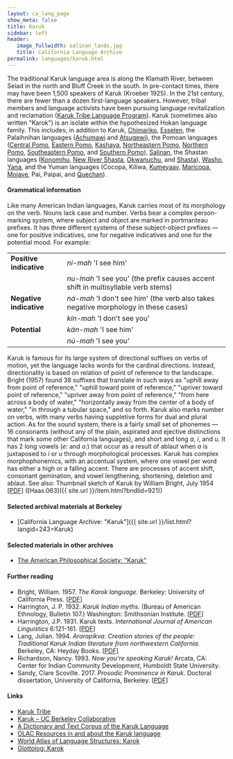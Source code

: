 ```yaml
---
layout: ca_lang_page
show_meta: false
title: Karuk
sidebar: left
header:
   image_fullwidth: salinan_lands.jpg
   title: California Language Archive
permalink: languages/karuk.html
---
```


The traditional Karuk language area is along the Klamath River, between Seiad in the north and Bluff Creek in the south. In pre-contact times, there may have been 1,500 speakers of Karuk (Kroeber 1925). In the 21st century, there are fewer than a dozen first-language speakers. However, tribal members and language activists have been pursuing language revitalization and reclamation ([Karuk Tribe Language Program](https://www.karuk.us/index.html/departments/language-program)). Karuk (sometimes also written "Karok") is an isolate within the hypothesized Hokan language family. This includes, in addition to Karuk, [Chimariko](chimariko.html), [Esselen](esselen.html), the Palaihnihan languages ([Achumawi](achumawi.html) and [Atsugewi](atsugewi.html)), the Pomoan languages ([Central Pomo](central-pomo.html), [Eastern Pomo](eastern-pomo.html), [Kashaya](kashaya.html), [Northeastern Pomo](northeastern-pomo.html), [Northern Pomo](northern-pomo.html), [Southeastern Pomo](southeastern-pomo.html), and [Southern Pomo](southern-pomo.html)), [Salinan](salinan.html), the Shastan languages ([Konomihu](konomihu.html), [New River Shasta](new-river-shasta.html), [Okwanuchu](okwanuchu.html), and [Shasta](shasta.html)), [Washo](washo.html), [Yana](yana.html), and the Yuman languages (Cocopa, Kiliwa, [Kumeyaay](kumeyaay.html), [Maricopa](maricopa.html), [Mojave](mojave.html), Pai, Paipai, and [Quechan](quechan.html)).

#### Grammatical information

Like many American Indian languages, Karuk carries most of its morphology on the verb. Nouns lack case and number. Verbs bear a complex person-marking system, where subject and object are marked in portmanteau prefixes. It has three different systems of these subject-object prefixes — one for positive indicatives, one for negative indicatives and one for the potential mood. For example:

<table class="example">
<tr>
<td><strong>Positive indicative</strong></td>
<td><em>ni-mah</em> 'I see him'</td>
</tr>
<tr>
<td></td>
<td><em>nu-́mah</em> 'I see you' (the prefix causes accent shift in multisyllable verb stems)</td>
</tr>
<tr>
<td><strong>Negative indicative</strong></td>
<td><em>ná-mah</em> 'I don't see him' (the verb also takes negative morphology in these cases)</td>
</tr>
<tr>
<td></td>
<td><em>kín-mah</em> 'I don't see you'</td>
</tr>
<tr>
<td><strong>Potential</strong></td>
<td><em>kán-mah</em> 'I see him'</td>
</tr>
<tr>
<td></td>
<td><em>nú-mah</em> 'I see you'</td>
</tr>
</table>

Karuk is famous for its large system of directional suffixes on verbs of motion, yet the language lacks words for the cardinal directions. Instead, directionality is based on relation of point of reference to the landscape. Bright (1957) found 38 suffixes that translate in such ways as "uphill away from point of reference," "uphill toward point of reference," "upriver toward point of reference," "upriver away from point of reference," "from here across a body of water," "horizontally away from the center of a body of water," "in through a tubular space," and so forth. Karuk also marks number on verbs, with many verbs having suppletive forms for dual and plural action. As for the sound system, there is a fairly small set of phonemes — 16 consonants (without any of the plain, aspirated and ejective distinctions that mark some other California languages), and short and long *a*, *i*, and *u*.  It has 2 long vowels (*e:* and *o:*) that occur as a result of ablaut when *a* is juxtaposed to *i* or *u* through morphological processes. Karuk has complex morphophonemics, with an accentual system, where one vowel per word has either a high or a falling accent. There are processes of accent shift, consonant gemination, and vowel lengthening, shortening, deletion and ablaut. See also: Thumbnail sketch of Karuk by William Bright, July 1954 [[PDF](https://berkeley.box.com/v/sketch-karuk)] ([Haas.063]({{ site.url }}/item.html?bndlid=921))

#### Selected archival materials at Berkeley

* [California Language Archive: "Karuk"]({{ site.url }}/list.html?langid=243=Karuk)

#### Selected materials in other archives

* [The American Philosophical Society: "Karuk"](https://indigenousguide.amphilsoc.org/search?f%5B0%5D=guide_language_content_title%3AKaruk)

#### Further reading

* Bright, William. 1957. *The Karok language.* Berkeley: University of California Press. [[PDF](http://linguistics.berkeley.edu/~karuk/Bright-1957)]
* Harrington, J. P. 1932. *Karuk Indian myths.* (Bureau of American Ethnology, Bulletin 107.) Washington: Smithsonian Institute. [[PDF](http://www.archive.org/details/karukindianmyths00harr)]
* Harrington, J.P. 1931. Karuk texts. *International Journal of American Linguistics* 6:121-161. [[PDF](http://linguistics.berkeley.edu/~karuk/harrington-karuk-texts.pdf)]
* Lang, Julian. 1994. *Ararapíkva: Creation stories of the people: Traditional Karuk Indian literature from northwestern California.* Berkeley, CA: Heyday Books. [[PDF](http://linguistics.berkeley.edu/~karuk/Bright-1957)]
* Richardson, Nancy. 1993. *Now you're speaking Karuk!* Arcata, CA: Center for Indian Community Development, Humboldt State University.
* Sandy, Clare Scoville. 2017. *Prosodic Prominence in Karuk*. Doctoral dissertation, University of California, Berkeley. [[PDF](https://escholarship.org/uc/item/8jm485q5)]

#### Links

* [Karuk Tribe](http://www.karuk.us/)
* [Karuk – UC Berkeley Collaborative](https://nature.berkeley.edu/karuk-collaborative/)
* [A Dictionary and Text Corpus of the Karuk Language](http://linguistics.berkeley.edu/~karuk/)
* [OLAC Resources in and about the Karuk language](http://www.language-archives.org/language/kyh)
* [World Atlas of Language Structures: Karok](http://wals.info/languoid/lect/wals_code_krk)
* [Glottolog: Karok](https://glottolog.org/resource/languoid/id/karo1304)

